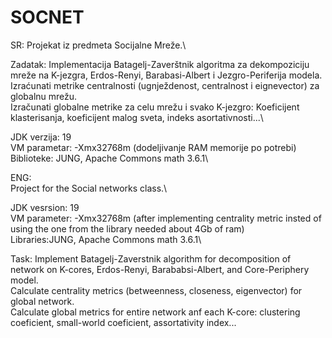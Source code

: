 # SOCNET
SR:
Projekat iz predmeta Socijalne Mreže.\

Zadatak: Implementacija Batagelj-Zaverštnik algoritma za dekompoziciju mreže na K-jezgra, Erdos-Renyi, Barabasi-Albert i Jezgro-Periferija modela.\
Izraćunati metrike centralnosti (ugnježdenost, centralnost i eignevector) za globalnu mrežu.\
Izračunati globalne metrike za celu mrežu i svako K-jezgro: Koeficijent klasterisanja, koeficijent malog sveta, indeks asortativnosti...\

JDK verzija: 19\
VM parametar: -Xmx32768m (dodeljivanje RAM memorije po potrebi)\
Biblioteke: JUNG, Apache Commons math 3.6.1\

ENG:\
Project for the Social networks class.\

JDK vesrsion: 19\
VM parameter: -Xmx32768m (after implementing centrality metric insted of using the one from the library needed about 4Gb of ram)\
Libraries:JUNG, Apache Commons math 3.6.1\

Task: Implement Batagelj-Zaverstnik algorithm for decomposition of network on K-cores, Erdos-Renyi, Barababsi-Albert, and Core-Periphery model.\
Calculate centrality metrics (betweenness, closeness, eigenvector) for global network.\
Calculate global metrics for entire network anf each K-core: clustering coeficient, small-world coeficient, assortativity index...
